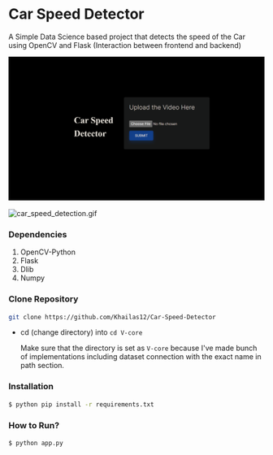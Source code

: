 # Car Speed Detector

A Simple Data Science based project that detects the speed of the Car using OpenCV and Flask (Interaction between frontend and backend)

![home](static/home.png)

![car_speed_detection.gif](static/car_speed_detection_1.gif)

### Dependencies
1. OpenCV-Python
2. Flask
3. Dlib
4. Numpy

### Clone Repository
```sh
git clone https://github.com/Khailas12/Car-Speed-Detector
```

- cd (change directory) into `cd V-core`
  
    Make sure that the directory is set as `V-core` because I've made bunch of implementations including dataset connection with the exact name in path section.

### Installation
```sh
$ python pip install -r requirements.txt
```
### How to Run?
```sh
$ python app.py
```
